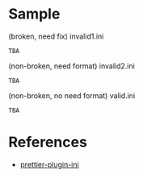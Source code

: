 # Sample

(broken, need fix) invalid1.ini
```
TBA
```

(non-broken, need format) invalid2.ini
```
TBA
```

(non-broken, no need format) valid.ini
```
TBA
```

# References
- [prettier-plugin-ini](https://www.npmjs.com/package/prettier-plugin-ini)